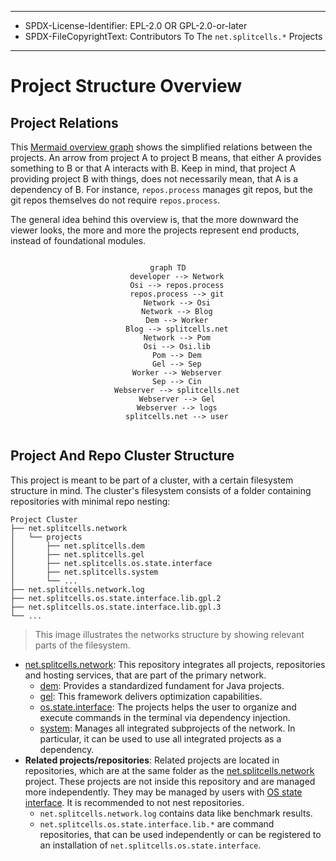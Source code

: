 ----
* SPDX-License-Identifier: EPL-2.0 OR GPL-2.0-or-later
* SPDX-FileCopyrightText: Contributors To The `net.splitcells.*` Projects
----
# Project Structure Overview
## Project Relations
This <a href="https://github.com/mermaid-js/mermaid-cli">Mermaid overview graph</a> shows
the simplified relations between the projects.
An arrow from project A to project B means,
that either A provides something to B or that A interacts with B.
Keep in mind, that project A providing project B with things,
does not necessarily mean,
that A is a dependency of B.
For instance, `repos.process` manages git repos,
but the git repos themselves do not require `repos.process`.

The general idea behind this overview is,
that the more downward the viewer looks,
the more and more the projects represent end products,
instead of foundational modules.

<div align="center">
    <code class="mermaid">
graph TD
    developer --> Network
    Osi --> repos.process
    repos.process --> git
    Network --> Osi
    Network --> Blog
    Dem --> Worker
    Blog --> splitcells.net
    Network --> Pom
    Osi --> Osi.lib
    Pom --> Dem
    Gel --> Sep
    Worker --> Webserver
    Sep --> Cin
    Webserver --> splitcells.net
    Webserver --> Gel
    Webserver --> logs
    splitcells.net --> user
    </code>
</div>
<script src="https://cdn.jsdelivr.net/npm/mermaid/dist/mermaid.min.js"></script>

## Project And Repo Cluster Structure
This project is meant to be part of a cluster, with a certain filesystem structure in mind.
The cluster's filesystem consists of a folder containing repositories with minimal repo nesting:
```
Project Cluster
├── net.splitcells.network
│   └── projects
│       ├── net.splitcells.dem
│       ├── net.splitcells.gel
│       ├── net.splitcells.os.state.interface
│       ├── net.splitcells.system
│       └── ...
├── net.splitcells.network.log
├── net.splitcells.os.state.interface.lib.gpl.2
├── net.splitcells.os.state.interface.lib.gpl.3
└── ...
```
> This image illustrates the networks structure by showing relevant parts of the filesystem.

* [net.splitcells.network](http://splitcells.net):
  This repository integrates all projects, repositories and hosting services, that are part of the primary network.
    * [dem](./projects/net.splitcells.dem/README.md): Provides a standardized fundament for Java projects.
    * [gel](./projects/net.splitcells.gel/README.md): This framework delivers optimization capabilities.
    * [os.state.interface](./projects/net.splitcells.os.state.interface/README.md):
      The projects helps the user to organize and execute commands in the terminal via dependency injection.
    * [system](./projects/net.splitcells.system/README.md):
      Manages all integrated subprojects of the network.
      In particular, it can be used to use all integrated projects as a dependency.
* **Related projects/repositories**:
  Related projects are located in repositories, which are at the same folder as the
  [net.splitcells.network](http://splitcells.net) project.
  These projects are not inside this repository and are managed more independently.
  They may be managed by users with [OS state interface](./projects/net.splitcells.os.state.interface/README.md).
  It is recommended to not nest repositories.
    * `net.splitcells.network.log` contains data like benchmark results.
    * `net.splitcells.os.state.interface.lib.*` are command repositories,
      that can be used independently or can be registered to an installation
      of `net.splitcells.os.state.interface`.
